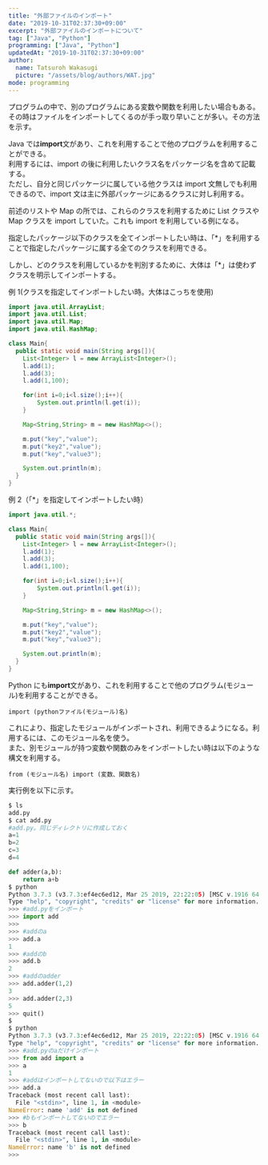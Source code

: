 ```yaml
---
title: "外部ファイルのインポート"
date: "2019-10-31T02:37:30+09:00"
excerpt: "外部ファイルのインポートについて"
tag: ["Java", "Python"]
programming: ["Java", "Python"]
updatedAt: "2019-10-31T02:37:30+09:00"
author:
  name: Tatsuroh Wakasugi
  picture: "/assets/blog/authors/WAT.jpg"
mode: programming
---
```


プログラムの中で、別のプログラムにある変数や関数を利用したい場合もある。その時はファイルをインポートしてくるのが手っ取り早いことが多い。その方法を示す。

<div class="note_content_by_programming_language" id="note_content_Java">

Java では**import**文があり、これを利用することで他のプログラムを利用することができる。  
利用するには、import の後に利用したいクラス名をパッケージ名を含めて記載する。  
ただし、自分と同じパッケージに属している他クラスは import 文無しでも利用できるので、import 文は主に外部パッケージにあるクラスに対し利用する。

前述のリストや Map の所では、これらのクラスを利用するために List クラスや Map クラスを import していた。これも import を利用している例になる。

指定したパッケージ以下のクラスを全てインポートしたい時は、「\*」を利用することで指定したパッケージに属する全てのクラスを利用できる。

しかし、どのクラスを利用しているかを判別するために、大体は「\*」は使わずクラスを明示してインポートする。

例 1(クラスを指定してインポートしたい時。大体はこっちを使用)

```java
import java.util.ArrayList;
import java.util.List;
import java.util.Map;
import java.util.HashMap;

class Main{
  public static void main(String args[]){
    List<Integer> l = new ArrayList<Integer>();
    l.add(1);
    l.add(3);
    l.add(1,100);

    for(int i=0;i<l.size();i++){
        System.out.println(l.get(i));
    }

    Map<String,String> m = new HashMap<>();

    m.put("key","value");
    m.put("key2","value");
    m.put("key","value3");

    System.out.println(m);
  }
}
```

例 2（「\*」を指定してインポートしたい時）

```java
import java.util.*;

class Main{
  public static void main(String args[]){
    List<Integer> l = new ArrayList<Integer>();
    l.add(1);
    l.add(3);
    l.add(1,100);

    for(int i=0;i<l.size();i++){
        System.out.println(l.get(i));
    }

    Map<String,String> m = new HashMap<>();

    m.put("key","value");
    m.put("key2","value");
    m.put("key","value3");

    System.out.println(m);
  }
}
```

</div>
<div class="note_content_by_programming_language" id="note_content_Python">

Python にも**import**文があり、これを利用することで他のプログラム(モジュール)を利用することができる。

`import (pythonファイル(モジュール)名)`

これにより、指定したモジュールがインポートされ、利用できるようになる。利用するには、このモジュール名を使う。  
また、別モジュールが持つ変数や関数のみをインポートしたい時は以下のような構文を利用する。

`from (モジュール名) import (変数、関数名)`

実行例を以下に示す。

```python
$ ls
add.py
$ cat add.py
#add.py。同じディレクトリに作成しておく
a=1
b=2
c=3
d=4

def adder(a,b):
    return a+b
$ python
Python 3.7.3 (v3.7.3:ef4ec6ed12, Mar 25 2019, 22:22:05) [MSC v.1916 64 bit (AMD64)] on win32
Type "help", "copyright", "credits" or "license" for more information.
>>> #add.pyをインポート
>>> import add
>>>
>>> #addのa
>>> add.a
1
>>> #addのb
>>> add.b
2
>>> #addのadder
>>> add.adder(1,2)
3
>>> add.adder(2,3)
5
>>> quit()
$
$ python
Python 3.7.3 (v3.7.3:ef4ec6ed12, Mar 25 2019, 22:22:05) [MSC v.1916 64 bit (AMD64)] on win32
Type "help", "copyright", "credits" or "license" for more information.
>>> #add.pyのaだけインポート
>>> from add import a
>>> a
1
>>> #addはインポートしてないので以下はエラー
>>> add.a
Traceback (most recent call last):
  File "<stdin>", line 1, in <module>
NameError: name 'add' is not defined
>>> #bもインポートしてないのでエラー
>>> b
Traceback (most recent call last):
  File "<stdin>", line 1, in <module>
NameError: name 'b' is not defined
>>>
```

</div>
